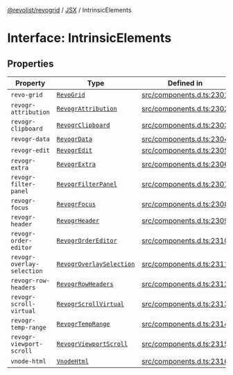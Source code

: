 [@revolist/revogrid](README.md) / [JSX](Namespace.JSX.md) / IntrinsicElements

# Interface: IntrinsicElements

## Properties

| Property | Type | Defined in |
| ------ | ------ | ------ |
| `revo-grid` | [`RevoGrid`](JSX.Interface.RevoGrid.md) | [src/components.d.ts:2301](https://github.com/revolist/revogrid/blob/e3c4d102f429c82d34023490b300d210ef8d9573/src/components.d.ts#L2301) |
| `revogr-attribution` | [`RevogrAttribution`](JSX.Interface.RevogrAttribution.md) | [src/components.d.ts:2302](https://github.com/revolist/revogrid/blob/e3c4d102f429c82d34023490b300d210ef8d9573/src/components.d.ts#L2302) |
| `revogr-clipboard` | [`RevogrClipboard`](JSX.Interface.RevogrClipboard.md) | [src/components.d.ts:2303](https://github.com/revolist/revogrid/blob/e3c4d102f429c82d34023490b300d210ef8d9573/src/components.d.ts#L2303) |
| `revogr-data` | [`RevogrData`](JSX.Interface.RevogrData.md) | [src/components.d.ts:2304](https://github.com/revolist/revogrid/blob/e3c4d102f429c82d34023490b300d210ef8d9573/src/components.d.ts#L2304) |
| `revogr-edit` | [`RevogrEdit`](JSX.Interface.RevogrEdit.md) | [src/components.d.ts:2305](https://github.com/revolist/revogrid/blob/e3c4d102f429c82d34023490b300d210ef8d9573/src/components.d.ts#L2305) |
| `revogr-extra` | [`RevogrExtra`](JSX.Interface.RevogrExtra.md) | [src/components.d.ts:2306](https://github.com/revolist/revogrid/blob/e3c4d102f429c82d34023490b300d210ef8d9573/src/components.d.ts#L2306) |
| `revogr-filter-panel` | [`RevogrFilterPanel`](JSX.Interface.RevogrFilterPanel.md) | [src/components.d.ts:2307](https://github.com/revolist/revogrid/blob/e3c4d102f429c82d34023490b300d210ef8d9573/src/components.d.ts#L2307) |
| `revogr-focus` | [`RevogrFocus`](JSX.Interface.RevogrFocus.md) | [src/components.d.ts:2308](https://github.com/revolist/revogrid/blob/e3c4d102f429c82d34023490b300d210ef8d9573/src/components.d.ts#L2308) |
| `revogr-header` | [`RevogrHeader`](JSX.Interface.RevogrHeader.md) | [src/components.d.ts:2309](https://github.com/revolist/revogrid/blob/e3c4d102f429c82d34023490b300d210ef8d9573/src/components.d.ts#L2309) |
| `revogr-order-editor` | [`RevogrOrderEditor`](JSX.Interface.RevogrOrderEditor.md) | [src/components.d.ts:2310](https://github.com/revolist/revogrid/blob/e3c4d102f429c82d34023490b300d210ef8d9573/src/components.d.ts#L2310) |
| `revogr-overlay-selection` | [`RevogrOverlaySelection`](JSX.Interface.RevogrOverlaySelection.md) | [src/components.d.ts:2311](https://github.com/revolist/revogrid/blob/e3c4d102f429c82d34023490b300d210ef8d9573/src/components.d.ts#L2311) |
| `revogr-row-headers` | [`RevogrRowHeaders`](JSX.Interface.RevogrRowHeaders.md) | [src/components.d.ts:2312](https://github.com/revolist/revogrid/blob/e3c4d102f429c82d34023490b300d210ef8d9573/src/components.d.ts#L2312) |
| `revogr-scroll-virtual` | [`RevogrScrollVirtual`](JSX.Interface.RevogrScrollVirtual.md) | [src/components.d.ts:2313](https://github.com/revolist/revogrid/blob/e3c4d102f429c82d34023490b300d210ef8d9573/src/components.d.ts#L2313) |
| `revogr-temp-range` | [`RevogrTempRange`](JSX.Interface.RevogrTempRange.md) | [src/components.d.ts:2314](https://github.com/revolist/revogrid/blob/e3c4d102f429c82d34023490b300d210ef8d9573/src/components.d.ts#L2314) |
| `revogr-viewport-scroll` | [`RevogrViewportScroll`](JSX.Interface.RevogrViewportScroll.md) | [src/components.d.ts:2315](https://github.com/revolist/revogrid/blob/e3c4d102f429c82d34023490b300d210ef8d9573/src/components.d.ts#L2315) |
| `vnode-html` | [`VnodeHtml`](JSX.Interface.VnodeHtml.md) | [src/components.d.ts:2316](https://github.com/revolist/revogrid/blob/e3c4d102f429c82d34023490b300d210ef8d9573/src/components.d.ts#L2316) |
